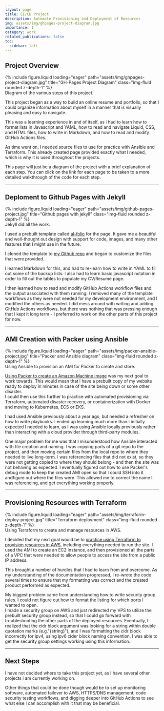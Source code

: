 ```yaml
---
layout: page
title: CI/CD Project
description: Automate Provisioning and Deployment of Resources
img: assets/img/ghpages-project-diagram.jpg
importance: 1
category: work
related_publications: false
toc:
  sidebar: left
---
```


## Project Overview

<div class="row">
<div class="col-sm mt-3 mt-md-0">
{% include figure.liquid loading="eager" path="assets/img/ghpages-project-diagram.jpg" title="GH-Pages Project Diagram" class="img-fluid rounded z-depth-1" %}
</div>
</div>
<div class="caption">
Diagram of the various steps of this project.
</div>

This project began as a way to build an online resume and portfolio, so that I could organize information about myself in a manner that is visually pleasing and easy to navigate.

This was a learning experience in and of itself, as I had to learn how to format lists in Javascript and YAML, how to read and navigate Liquid, CSS, and HTML files, how to write in Markdown, and how to read and modify GitHub Actions files.

As time went on, I needed source files to use for practice with Ansible and Terraform. This already created page provided exactly what I needed, which is why it is used throughout the projects.

This page will just be a diagram of the project with a brief explanation of each step. You can click on the link for each page to be taken to a more detailed walkthrough of the code for each step.

---

## Deploment to Github Pages with Jekyll

<div class="row">
<div class="col-sm mt-3 mt-md-0">
{% include figure.liquid loading="eager" path="assets/img/github-pages-project.jpg" title="Github pages with jekyll" class="img-fluid rounded z-depth-1" %}
</div>
</div>
<div class="caption">
Jekyll did all the work.
</div>

I used a prebuilt template called [al-folio](https://github.com/alshedivat/al-folio) for the page. It gave me a beautiful and well-thought out design with support for code, images, and many other features that I might use in the future.

I cloned the template to [my Github repo](https://github.com/Gabrielc1925/Gabrielc1925.github.io) and began to customize the files that were provided.

I learned Markdown for this, and had to re-learn how to write in YAML to fill out some of the backup lists. I also had to learn basic javascript notation in order to fill out the tables to populate my CV/Resume page.

I then learned how to read and modify GitHub Actions workflow files and the output associated with them running. I removed many of the template workflows as they were not needed for my development environment, and I modified the others as needed. I did mess around with writing and adding GitHub Actions workflows, but there was nothing that was pressing enough that I kept it long term - I preferred to work on the other parts of this project for now.

---

## AMI Creation with Packer using Ansible

<div class="row">
<div class="col-sm mt-3 mt-md-0">
{% include figure.liquid loading="eager" path="assets/img/packer-ansible-project.jpg" title="Packer and Ansible diagram" class="img-fluid rounded z-depth-1" %}
</div>
</div>
<div class="caption">
Using Ansible to provision an AMI for Packer to create and store.
</div>

[Using Packer to create an Amazon Machine Image](https://gabrielc1925.github.io/projects/packer_aws_backup/) was my next goal to work towards. This would mean that I have a prebuilt copy of my website ready to deploy in minutes in case of the site being down or some other disaster.  
I could then use this further to practice with automated provisioning via Terraform, automated disaster recovery, or containerization with Docker and moving to Kubernetes, ECS or EKS.

I had used Ansible previously about a year ago, but needed a refresher on how to write playbooks. I ended up learning much more than I initially expected I needed to learn, as I was using Ansible locally previously rather than interacting with a cloud provider through third-party modules.

One major problem for me was that I misunderstood how Ansible interacted with file creation and naming. I was copying parts of a git repo to the project, and then moving certain files from the local repo to where they needed to live long-term. I was referencing files that did not exist, so they were not getting copied to where they should belong - and then the site was not behaving as expected. I eventually figured out how to use Packer's debug mode to keep the created AMI open so that I could SSH into it andfigure out where the files were. This allowed me to correct the name I was referencing, and get everything working properly.

---

## Provisioning Resources with Terraform

<div class="row">
<div class="col-sm mt-3 mt-md-0">
{% include figure.liquid loading="eager" path="assets/img/terraform-deploy-project.jpg" title="Terraform deployment" class="img-fluid rounded z-depth-1" %}
</div>
</div>
<div class="caption">
Using Terraform to create and manage resources in AWS.
</div>

I decided that my next goal would be to [practice using Terraform to provision resources in AWS](https://gabrielc1925.github.io/projects/terraform_aws/), including everything needed to run the site. I used the AMI to create an EC2 Instance, and then provisioned all the parts of a VPC that were needed to allow people to access the site from a public IP address.

This brought a number of hurdles that I had to learn from and overcome. As my understanding of the documentation progressed, I re-wrote the code several times to ensure that my formatting was correct and the created product performed as expected.

My biggest problem came from understanding how to write security group rules. I could not figure out how to format the listing for which ports I wanted to open.  
I made a security group on AWS and just redirected my VPS to utilize the prebuilt security group instead, so that I could go forward with troubleshooting the other parts of the deployed resources. Eventually, I realized that the cidr block argument was looking for a string within double quotation marks (e.g."{string}"), and I was formatting the cidr block incorrectly for ipv4, using ipv6 cider block naming convention. I was able to get the security group settings working using this information.

---

## Next Steps

I have not decided where to take this project yet, as I have several other projects I am currently working on.

Other things that could be done though would be to set up monitoring software, automated failover to AWS, HTTPS/DNS management, code security testing workflows, and digging deeper into GitHub Actions to see what else I can accomplish with it that may be beneficial.
